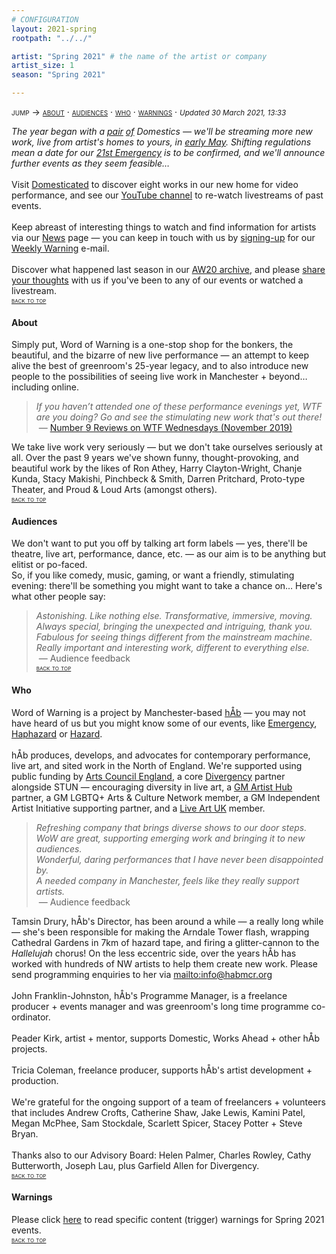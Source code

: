 ```yaml
---
# CONFIGURATION
layout: 2021-spring
rootpath: "../../"

artist: "Spring 2021" # the name of the artist or company
artist_size: 1
season: "Spring 2021"

---
```

<span style='font-variant: small-caps'>jump → [about](/current/2021-springsummer/#about) · [audiences](/current/2021-springsummer/#audiences) · [who](/current/2021-springsummer/#who) · [warnings](/current/2021-springsummer/#warnings)</span> · <small>*Updated 30 March 2021, 13:33*</small>        
         
*The year began with a [pair](/current/2021-domestic/january) [of](/current/2021-domestic/march) Domestics — we'll be streaming more new work, live from artist's homes to yours, in [early May](/current/2021-domestic). Shifting regulations mean a date for our [21st Emergency](/current/2021-emergency) is to be confirmed, and we'll announce further events as they seem feasible…*<br><br>Visit <a href="http://domesticatedonline.org" target="_blank">Domesticated</a> to discover eight works in our new home for video performance, and see our <a href="http://bit.ly/YTwarnmcr" target="_blank">YouTube channel</a> to re-watch livestreams of past events.<br><br>Keep abreast of interesting things to watch and find information for artists via our [News](/news) page — you can keep in touch with us by <a href="{{ site.mailer_signup_url }}" target="_blank">signing-up</a> for our <a href="http://wordofwarning.posthaven.com" target="_blank">Weekly Warning</a> e-mail.<br><br>Discover what happened last season in our [AW20 archive](/archive/2020-autumnwinter), and please <a href="http://bit.ly/warnmcrfeedback" target="_blank">share your thoughts</a> with us if you've been to any of our events or watched a livestream.         
<small><span style='font-variant: small-caps'>[back to top](/current/2021-springsummer)</span></small>        
        
#### About         
Simply put, Word of Warning is a one-stop shop for the bonkers, the beautiful, and the bizarre of new live performance — an attempt to keep alive the best of greenroom's 25-year legacy, and to also introduce new people to the possibilities of seeing live work in Manchester + beyond… including online.         
>*If you haven’t attended one of these performance evenings yet, WTF are you doing? Go and see the stimulating new work that's out there!*<br>&nbsp;— <a href=" http://number9reviews.blogspot.com/2019/11/theatre-review-tom-cassani-i-promise.html" target="_blank">Number 9 Reviews on WTF Wednesdays (November 2019)</a>        
      
We take live work very seriously — but we don't take ourselves seriously at all. Over the past 9 years we've shown funny, thought-provoking, and beautiful work by the likes of Ron Athey, Harry Clayton-Wright, Chanje Kunda, Stacy Makishi, Pinchbeck & Smith, Darren Pritchard, Proto-type Theater, and Proud & Loud Arts (amongst others).         
<small><span style='font-variant: small-caps'>[back to top](/current/2021-springsummer)</span></small>         
         
#### Audiences         
We don't want to put you off by talking art form labels — yes, there'll be theatre, live art, performance, dance, etc. — as our aim is to be anything but elitist or po-faced.<br>So, if you like comedy, music, gaming, or want a friendly, stimulating evening: there'll be something you might want to take a chance on… Here's what other people say:       
>*Astonishing. Like nothing else. Transformative, immersive, moving.*<br>*Always special, bringing the unexpected and intriguing, thank you.*<br>*Fabulous for seeing things different from the mainstream machine.<br>Really important and interesting work, different to everything else.*<br>&nbsp;— Audience feedback          
<small><span style='font-variant: small-caps'>[back to top](/current/2021-springsummer)</span></small>        
        
#### Who         
Word of Warning is a project by Manchester-based [hÅb](/hab) — you may not have heard of us but you might know some of our events, like [Emergency](http://emergencymcr.org), [Haphazard](http://haphazardmcr.org) or [Hazard](http://hazardmcr.org).<br><br>hÅb produces, develops, and advocates for contemporary performance, live art, and sited work in the North of England. We're supported using public funding by <a href="http://artscouncil.org.uk/our-investment/national-portfolio-2018-22" target="_blank">Arts Council England</a>, a core <a href="http://divergencymcr.org" target="_blank">Divergency</a> partner alongside STUN — encouraging diversity in live art, a <a href="http://gm-artisthub.co.uk" target="_blank">GM Artist Hub</a> partner, a GM LGBTQ+ Arts & Culture Network member, a GM Independent Artist Initiative supporting partner, and a <a href="http://liveartuk.org" target="_blank">Live Art UK</a> member.         
>*Refreshing company that brings diverse shows to our door steps.*<br>*WoW are great, supporting emerging work and bringing it to new audiences.*<br>*Wonderful, daring performances that I have never been disappointed by.<br>A needed company in Manchester, feels like they really support artists.*<br>&nbsp;— Audience feedback         
         
Tamsin Drury, hÅb's Director, has been around a while — a really long while — she's been responsible for making the Arndale Tower flash, wrapping Cathedral Gardens in 7km of hazard tape, and firing a glitter-cannon to the *Hallelujah* chorus! On the less eccentric side, over the years hÅb has worked with hundreds of NW artists to help them create new work. Please send programming enquiries to her via <mailto:info@habmcr.org><br><br>John Franklin-Johnston, hÅb's Programme Manager, is a freelance producer + events manager and was greenroom's long time programme co-ordinator.<br><br>Peader Kirk, artist + mentor, supports Domestic, Works Ahead + other hÅb projects.<br><br>Tricia Coleman, freelance producer, supports hÅb's artist development + production.<br><br>We're grateful for the ongoing support of a team of freelancers + volunteers that includes Andrew Crofts, Catherine Shaw, Jake Lewis, Kamini Patel, Megan McPhee, Sam Stockdale, Scarlett Spicer, Stacey Potter + Steve Bryan.<br><br>Thanks also to our Advisory Board: Helen Palmer, Charles Rowley, Cathy Butterworth, Joseph Lau, plus Garfield Allen for Divergency.           
<small><span style='font-variant: small-caps'>[back to top](/current/2021-springsummer)</span></small>        
         
#### Warnings          
Please click [here](/warnings) to read specific content (trigger) warnings for Spring 2021 events.        
<small><span style='font-variant: small-caps'>[back to top](/current/2021-springsummer)</span></small>
